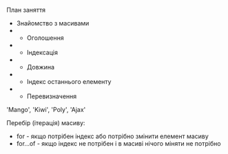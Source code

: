 План заняття

- Знайомство з масивами
- - Оголошення
- - Індексація
- - Довжина
- - Індекс останнього елементу
- - Перевизначення

'Mango', 'Kiwi', 'Poly', 'Ajax'

Перебір (ітерація) масиву:

- for - якщо потрібен індекс або потрібно змінити елемент масиву
- for...of - якщо індекс не потрібен і в масиві нічого міняти не потрібно
